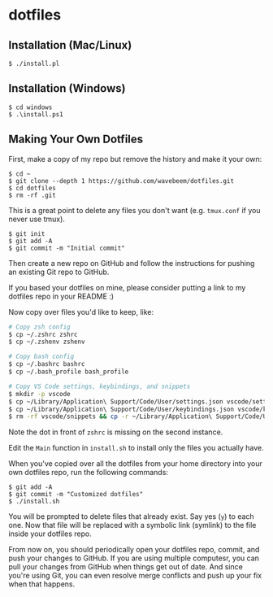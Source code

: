 # dotfiles

## Installation (Mac/Linux)

```
$ ./install.pl
```

## Installation (Windows)

```
$ cd windows
$ .\install.ps1
```

## Making Your Own Dotfiles

First, make a copy of my repo but remove the history and make it your own:

```
$ cd ~
$ git clone --depth 1 https://github.com/wavebeem/dotfiles.git
$ cd dotfiles
$ rm -rf .git
```

This is a great point to delete any files you don't want (e.g. `tmux.conf` if
you never use tmux).

```
$ git init
$ git add -A
$ git commit -m "Initial commit"
```

Then create a new repo on GitHub and follow the instructions for pushing an
existing Git repo to GitHub.

If you based your dotfiles on mine, please consider putting a link to my
dotfiles repo in your README :)

Now copy over files you'd like to keep, like:

```sh
# Copy zsh config
$ cp ~/.zshrc zshrc
$ cp ~/.zshenv zshenv

# Copy bash config
$ cp ~/.bashrc bashrc
$ cp ~/.bash_profile bash_profile

# Copy VS Code settings, keybindings, and snippets
$ mkdir -p vscode
$ cp ~/Library/Application\ Support/Code/User/settings.json vscode/settings.json
$ cp ~/Library/Application\ Support/Code/User/keybindings.json vscode/keybindings.json
$ rm -rf vscode/snippets && cp -r ~/Library/Application\ Support/Code/User/snippets vscode/snippets
```

Note the dot in front of `zshrc` is missing on the second instance.

Edit the `Main` function in `install.sh` to install only the files you actually
have.

When you've copied over all the dotfiles from your home directory into your own
dotfiles repo, run the following commands:

```
$ git add -A
$ git commit -m "Customized dotfiles"
$ ./install.sh
```

You will be prompted to delete files that already exist. Say yes (`y`) to each
one. Now that file will be replaced with a symbolic link (symlink) to the file
inside your dotfiles repo.

From now on, you should periodically open your dotfiles repo, commit, and push
your changes to GitHub. If you are using multiple computesr, you can pull your
changes from GitHub when things get out of date. And since you're using Git, you
can even resolve merge conflicts and push up your fix when that happens.
